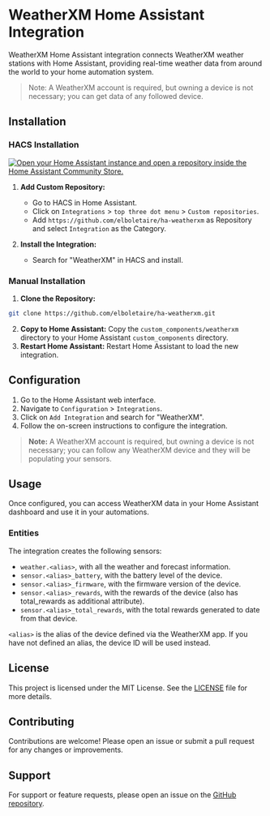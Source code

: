 
# WeatherXM Home Assistant Integration

WeatherXM Home Assistant integration connects WeatherXM weather stations with Home Assistant, providing real-time weather data from around the world to your home automation system.

> Note: A WeatherXM account is required, but owning a device is not necessary; you can get data of any followed device.

## Installation

### HACS Installation

[![Open your Home Assistant instance and open a repository inside the Home Assistant Community Store.](https://my.home-assistant.io/badges/hacs_repository.svg)](https://my.home-assistant.io/redirect/hacs_repository/?owner=elboletaire&repository=ha-weatherxm&category=integration)

1.  **Add Custom Repository:**
    -   Go to HACS in Home Assistant.
    -   Click on `Integrations` > `top three dot menu` > `Custom repositories`.
    -   Add `https://github.com/elboletaire/ha-weatherxm` as Repository and select `Integration` as the Category.

2.  **Install the Integration:**
    -   Search for "WeatherXM" in HACS and install.

### Manual Installation

1.  **Clone the Repository:**

~~~bash
git clone https://github.com/elboletaire/ha-weatherxm.git
~~~

2.  **Copy to Home Assistant:** Copy the `custom_components/weatherxm` directory to your Home Assistant `custom_components` directory.
3.  **Restart Home Assistant:** Restart Home Assistant to load the new integration.

## Configuration

1.  Go to the Home Assistant web interface.
2.  Navigate to `Configuration` > `Integrations`.
3.  Click on `Add Integration` and search for "WeatherXM".
4.  Follow the on-screen instructions to configure the integration.

> **Note:** A WeatherXM account is required, but owning a device is not necessary; you can follow any WeatherXM device and they will be populating your sensors.

## Usage

Once configured, you can access WeatherXM data in your Home Assistant dashboard and use it in your automations.

### Entities

The integration creates the following sensors:

- `weather.<alias>`, with all the weather and forecast information.
- `sensor.<alias>_battery`, with the battery level of the device.
- `sensor.<alias>_firmware`, with the firmware version of the device.
- `sensor.<alias>_rewards`, with the rewards of the device (also has total_rewards as additional attribute).
- `sensor.<alias>_total_rewards`, with the total rewards generated to date from that device.

`<alias>` is the alias of the device defined via the WeatherXM app. If you have not defined an alias, the device ID will be used instead.

## License

This project is licensed under the MIT License. See the [LICENSE] file for more details.

## Contributing

Contributions are welcome! Please open an issue or submit a pull request for any changes or improvements.

## Support

For support or feature requests, please open an issue on the [GitHub repository](https://github.com/elboletaire/ha-weatherxm/issues).

[LICENSE]: ./LICENSE
